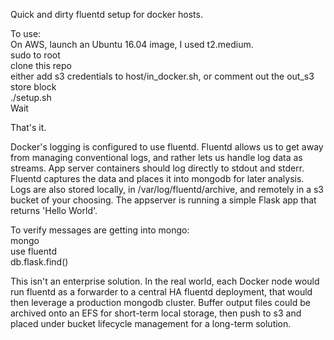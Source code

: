 Quick and dirty fluentd setup for docker hosts.  
  
To use:  
On AWS, launch an Ubuntu 16.04 image, I used t2.medium.  
sudo to root  
clone this repo  
either add s3 credentials to host/in_docker.sh, or comment out the out_s3 store block  
./setup.sh  
Wait  
  
That's it.  
  
Docker's logging is configured to use fluentd. Fluentd allows us to get away from managing conventional logs, and rather lets us handle log data as streams. App server containers should log directly to stdout and stderr. Fluentd captures the data and places it into mongodb for later analysis. Logs are also stored locally, in /var/log/fluentd/archive, and remotely in a s3 bucket of your choosing. The appserver is running a simple Flask app that returns 'Hello World'.  
  
To verify messages are getting into mongo:  
mongo  
use fluentd  
db.flask.find()  
  
This isn't an enterprise solution. In the real world, each Docker node would run fluentd as a forwarder to a central HA fluentd deployment, that would then leverage a production mongodb cluster. Buffer output files could be archived onto an EFS for short-term local storage, then push to s3 and placed under bucket lifecycle management for a long-term solution.  
